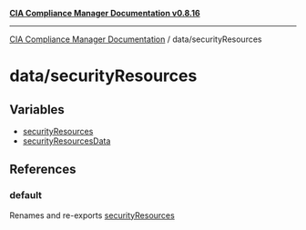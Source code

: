 [**CIA Compliance Manager Documentation v0.8.16**](../../README.md)

***

[CIA Compliance Manager Documentation](../../modules.md) / data/securityResources

# data/securityResources

## Variables

- [securityResources](variables/securityResources.md)
- [securityResourcesData](variables/securityResourcesData.md)

## References

### default

Renames and re-exports [securityResources](variables/securityResources.md)
